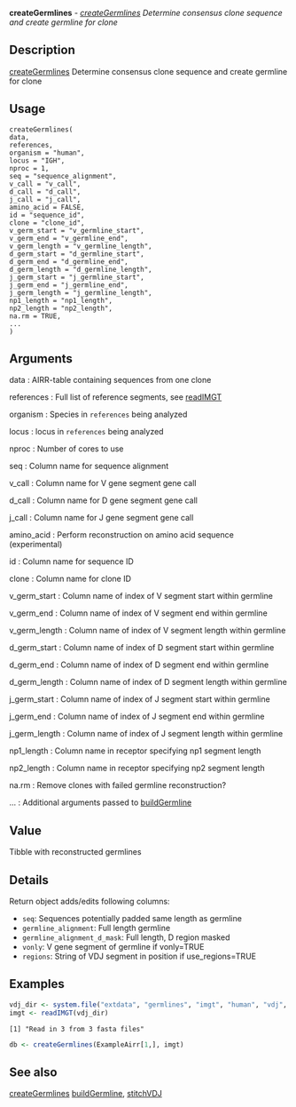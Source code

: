 **createGermlines** - *[createGermlines](createGermlines.md) Determine consensus clone sequence and create germline for clone*

Description
--------------------

[createGermlines](createGermlines.md) Determine consensus clone sequence and create germline for clone


Usage
--------------------
```
createGermlines(
data,
references,
organism = "human",
locus = "IGH",
nproc = 1,
seq = "sequence_alignment",
v_call = "v_call",
d_call = "d_call",
j_call = "j_call",
amino_acid = FALSE,
id = "sequence_id",
clone = "clone_id",
v_germ_start = "v_germline_start",
v_germ_end = "v_germline_end",
v_germ_length = "v_germline_length",
d_germ_start = "d_germline_start",
d_germ_end = "d_germline_end",
d_germ_length = "d_germline_length",
j_germ_start = "j_germline_start",
j_germ_end = "j_germline_end",
j_germ_length = "j_germline_length",
np1_length = "np1_length",
np2_length = "np2_length",
na.rm = TRUE,
...
)
```

Arguments
-------------------

data
:   AIRR-table containing sequences from one clone

references
:   Full list of reference segments, see [readIMGT](readIMGT.md)

organism
:   Species in `references` being analyzed

locus
:   locus in `references` being analyzed

nproc
:   Number of cores to use

seq
:   Column name for sequence alignment

v_call
:   Column name for V gene segment gene call

d_call
:   Column name for D gene segment gene call

j_call
:   Column name for J gene segment gene call

amino_acid
:   Perform reconstruction on amino acid sequence (experimental)

id
:   Column name for sequence ID

clone
:   Column name for clone ID

v_germ_start
:   Column name of index of V segment start within germline

v_germ_end
:   Column name of index of V segment end within germline

v_germ_length
:   Column name of index of V segment length within germline

d_germ_start
:   Column name of index of D segment start within germline

d_germ_end
:   Column name of index of D segment end within germline

d_germ_length
:   Column name of index of D segment length within germline

j_germ_start
:   Column name of index of J segment start within germline

j_germ_end
:   Column name of index of J segment end within germline

j_germ_length
:   Column name of index of J segment length within germline

np1_length
:   Column name in receptor specifying np1 segment length

np2_length
:   Column name in receptor specifying np2 segment length

na.rm
:   Remove clones with failed germline reconstruction?

...
:   Additional arguments passed to [buildGermline](buildGermline.md)




Value
-------------------

Tibble with reconstructed germlines


Details
-------------------

Return object adds/edits following columns:

+ `seq`:  Sequences potentially padded  same length as germline
+ `germline_alignment`: Full length germline
+ `germline_alignment_d_mask`: Full length, D region masked
+ `vonly`:   V gene segment of germline if vonly=TRUE
+ `regions`: String of VDJ segment in position if use_regions=TRUE




Examples
-------------------

```R
vdj_dir <- system.file("extdata", "germlines", "imgt", "human", "vdj", package="dowser")
imgt <- readIMGT(vdj_dir)

```


```
[1] "Read in 3 from 3 fasta files"

```


```R
db <- createGermlines(ExampleAirr[1,], imgt)
```



See also
-------------------

[createGermlines](createGermlines.md) [buildGermline](buildGermline.md), [stitchVDJ](stitchVDJ.md)







